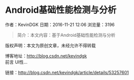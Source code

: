 # Android基础性能检测与分析
作者：KevinDGK
日期：2016-11-21 12:06
浏览量：3196
> 简介：本文内容：基于Android基础性能检测与分析
  
  版权声明：本文为原创文章，未经允许不得转载 
  
  博客地址：http://blog.csdn.net/kevindgk  
前言
UI性...

 链接：http://blog.csdn.net/kevindgk/article/details/53257601
